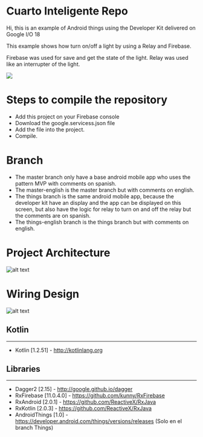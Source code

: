 # Cuarto Inteligente Repo
Hi, this is an example of Android things using the Developer Kit delivered on Google I/O 18

This example shows how turn on/off a light by using a Relay and Firebase.

Firebase was used for save and get the state of the light.
Relay was used like an interrupter of the light.

![](prueba_app.gif)

# Steps to compile the repository
* Add this project on your Firebase console
* Download the google.servicess.json file
* Add the file into the project.
* Compile.

# Branch

* The master branch only have a base android mobile app who uses the pattern MVP with comments on spanish.
* The master-english is the master branch but with comments on english.
* The things branch is the same android mobile app, because the developer kit have an display and the app can be displayed on this screen, but also have the logic for relay to turn on and off the relay but the comments are on spanish.
* The things-english branch is the things branch but with comments on english.

# Project Architecture
 ![alt text](https://i.imgur.com/BNJRf13.png)
 
# Wiring Design
 ![alt text](https://i.imgur.com/5R73nSx.png)

## Kotlin
---
 * Kotlin [1.2.51] - http://kotlinlang.org
 
 ## Libraries
---
 * Dagger2 [2.15] - http://google.github.io/dagger
 * RxFirebase [11.0.4.0] - https://github.com/kunny/RxFirebase
 * RxAndroid [2.0.1] - https://github.com/ReactiveX/RxJava
 * RxKotlin [2.0.3] - https://github.com/ReactiveX/RxJava
 * AndroidThings [1.0] - https://developer.android.com/things/versions/releases (Solo en el branch Things)
